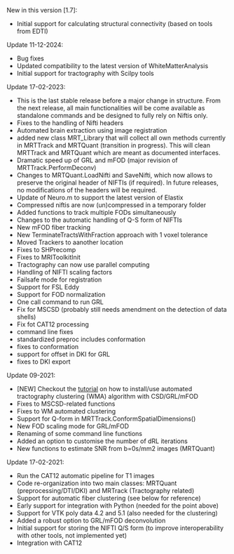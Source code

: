 New in this version [1.7]:
- Initial support for calculating structural connectivity (based on tools from EDTI)

Update 11-12-2024:
- Bug fixes 
- Updated compatibility to the latest version of WhiteMatterAnalysis
- Initial support for tractography with Scilpy tools

Update 17-02-2023:
- This is the last stable release before a major change in structure. From the next release, all main functionalities will be come available as standalone commands and be designed to fully rely on Niftis only.
- Fixes to the handling of Nifti headers
- Automated brain extraction using image registration
- added new class MRT_Library that will collect all own methods currently in MRTTrack and MRTQuant (transition in progress). This will clean MRTTrack and MRTQuant which are meant as documented interfaces.
- Dramatic speed up of GRL and mFOD (major revision of MRTTrack.PerformDeconv)
- Changes to MRTQuant.LoadNifti and SaveNifti, which now allows to preserve the original header of NIFTIs (if required). In future releases, no modifications of the headers will be required.
- Update of Neuro.m to support the latest version of Elastix
- Compressed niftis are now (un)compressed in a temporary folder
- Added functions to track multiple FODs simultaneously
- Changes to the automatic handling of Q-S form of NIFTIs
- New mFOD fiber tracking
- New TerminateTractsWithFraction approach with 1 voxel tolerance
- Moved Trackers to aanother location
- Fixes to SHPrecomp
- Fixes to MRIToolkitInit
- Tractography can now use parallel computing
- Handling of NIFTI scaling factors
- Failsafe mode for registration
- Support for FSL Eddy
- Support for FOD normalization
- One call command to run GRL
- Fix for MSCSD (probably still needs amendment on the detection of data shells)
- Fix fot CAT12 processing
- command line fixes
- standardized preproc includes conformation
- fixes to conformation
- support for offset in DKI for GRL
- fixes to DKI export


Update 09-2021:
- [NEW] Checkout the [tutorial](https://github.com/delucaal/MRIToolkit/tree/master/GettingStarted/Diffusion/7_WMA) on how to install/use automated tractography clustering (WMA) algorithm with CSD/GRL/mFOD
- Fixes to MSCSD-related functions
- Fixes to WM automated clustering
- Support for Q-form in MRTTrack.ConformSpatialDimensions() 
- New FOD scaling mode for GRL/mFOD
- Renaming of some command line functions
- Added an option to customise the number of dRL iterations
- New functions to estimate SNR from b=0s/mm2 images (MRTQuant)


Update 17-02-2021:
- Run the CAT12 automatic pipeline for T1 images
- Code re-organization into two main classes: MRTQuant (preprocessing/DTI/DKI) and MRTrack (Tractography related)
- Support for automatic fiber clustering (see below for reference)
- Early support for integration with Python (needed for the point above)
- Support for VTK poly data 4.2 and 5.1 (also needed for the clustering)
- Added a robust option to GRL/mFOD deconvolution
- Initial support for storing the NIFTI Q/S form (to improve interoperability with other tools, not implemented yet)
- Integration with CAT12